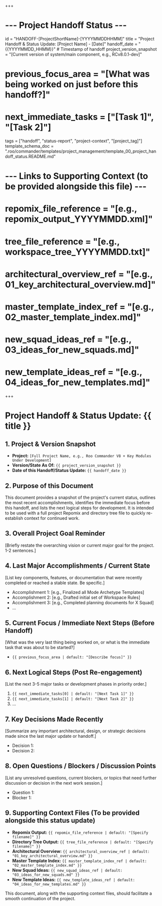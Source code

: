 +++
# --- Project Handoff Status ---
id = "HANDOFF-[ProjectShortName]-[YYYYMMDDHHMM]"
title = "Project Handoff & Status Update: [Project Name] - [Date]"
handoff_date = "{{YYYYMMDD_HHMM}}" # Timestamp of handoff
project_version_snapshot = "[Current version of system/main component, e.g., RCv8.0.1-dev]"
# previous_focus_area = "[What was being worked on just before this handoff?]"
# next_immediate_tasks = ["[Task 1]", "[Task 2]"]
tags = ["handoff", "status-report", "project-context", "[project_tag]"]
template_schema_doc = ".roo/commander/templates/project_management/template_00_project_handoff_status.README.md"
# --- Links to Supporting Context (to be provided alongside this file) ---
# repomix_file_reference = "[e.g., repomix_output_YYYYMMDD.xml]"
# tree_file_reference = "[e.g., workspace_tree_YYYYMMDD.txt]"
# architectural_overview_ref = "[e.g., 01_key_architectural_overview.md]"
# master_template_index_ref = "[e.g., 02_master_template_index.md]"
# new_squad_ideas_ref = "[e.g., 03_ideas_for_new_squads.md]"
# new_template_ideas_ref = "[e.g., 04_ideas_for_new_templates.md]"
+++

# Project Handoff & Status Update: {{ title }}

## 1. Project & Version Snapshot

*   **Project:** `[Full Project Name, e.g., Roo Commander V8 + Key Modules Under Development]`
*   **Version/State As Of:** `{{ project_version_snapshot }}`
*   **Date of this Handoff/Status Update:** `{{ handoff_date }}`

## 2. Purpose of this Document

This document provides a snapshot of the project's current status, outlines the most recent accomplishments, identifies the immediate focus before this handoff, and lists the next logical steps for development. It is intended to be used with a full project Repomix and directory tree file to quickly re-establish context for continued work.

## 3. Overall Project Goal Reminder

[Briefly restate the overarching vision or current major goal for the project. 1-2 sentences.]

## 4. Last Major Accomplishments / Current State

[List key components, features, or documentation that were recently completed or reached a stable state. Be specific.]
*   Accomplishment 1: [e.g., Finalized all Mode Archetype Templates]
*   Accomplishment 2: [e.g., Drafted initial set of Workspace Rules]
*   Accomplishment 3: [e.g., Completed planning documents for X Squad]
*   ...

## 5. Current Focus / Immediate Next Steps (Before Handoff)

[What was the very last thing being worked on, or what is the immediate task that was about to be started?]
*   `{{ previous_focus_area | default: "[Describe focus]" }}`

## 6. Next Logical Steps (Post Re-engagement)

[List the next 3-5 major tasks or development phases in priority order.]
1.  `{{ next_immediate_tasks[0] | default: "[Next Task 1]" }}`
2.  `{{ next_immediate_tasks[1] | default: "[Next Task 2]" }}`
3.  ...

## 7. Key Decisions Made Recently

[Summarize any important architectural, design, or strategic decisions made since the last major update or handoff.]
*   Decision 1:
*   Decision 2:

## 8. Open Questions / Blockers / Discussion Points

[List any unresolved questions, current blockers, or topics that need further discussion or decision in the next work session.]
*   Question 1:
*   Blocker 1:

## 9. Supporting Context Files (To be provided alongside this status update)

*   **Repomix Output:** `{{ repomix_file_reference | default: "[Specify filename]" }}`
*   **Directory Tree Output:** `{{ tree_file_reference | default: "[Specify filename]" }}`
*   **Architectural Overview:** `{{ architectural_overview_ref | default: "01_key_architectural_overview.md" }}`
*   **Master Template Index:** `{{ master_template_index_ref | default: "02_master_template_index.md" }}`
*   **New Squad Ideas:** `{{ new_squad_ideas_ref | default: "03_ideas_for_new_squads.md" }}`
*   **New Template Ideas:** `{{ new_template_ideas_ref | default: "04_ideas_for_new_templates.md" }}`

This document, along with the supporting context files, should facilitate a smooth continuation of the project.